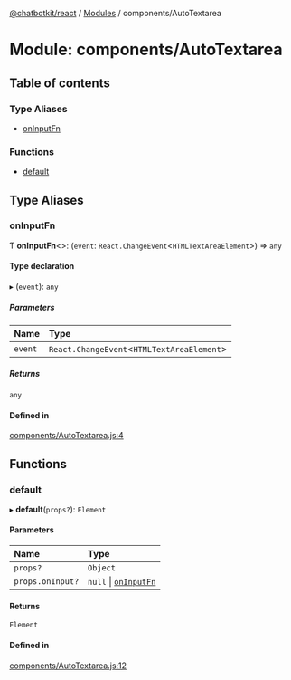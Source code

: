[@chatbotkit/react](../README.md) / [Modules](../modules.md) / components/AutoTextarea

# Module: components/AutoTextarea

## Table of contents

### Type Aliases

- [onInputFn](components_AutoTextarea.md#oninputfn)

### Functions

- [default](components_AutoTextarea.md#default)

## Type Aliases

### onInputFn

Ƭ **onInputFn**<\>: (`event`: `React.ChangeEvent`<`HTMLTextAreaElement`\>) => `any`

#### Type declaration

▸ (`event`): `any`

##### Parameters

| Name | Type |
| :------ | :------ |
| `event` | `React.ChangeEvent`<`HTMLTextAreaElement`\> |

##### Returns

`any`

#### Defined in

[components/AutoTextarea.js:4](https://github.com/chatbotkit/node-sdk/blob/2d607d3/packages/react/src/components/AutoTextarea.js#L4)

## Functions

### default

▸ **default**(`props?`): `Element`

#### Parameters

| Name | Type |
| :------ | :------ |
| `props?` | `Object` |
| `props.onInput?` | ``null`` \| [`onInputFn`](components_AutoTextarea.md#oninputfn) |

#### Returns

`Element`

#### Defined in

[components/AutoTextarea.js:12](https://github.com/chatbotkit/node-sdk/blob/2d607d3/packages/react/src/components/AutoTextarea.js#L12)
